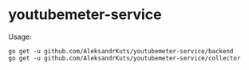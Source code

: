 # youtubemeter-service

Usage:
```
go get -u github.com/AleksandrKuts/youtubemeter-service/backend
go get -u github.com/AleksandrKuts/youtubemeter-service/collector
```
